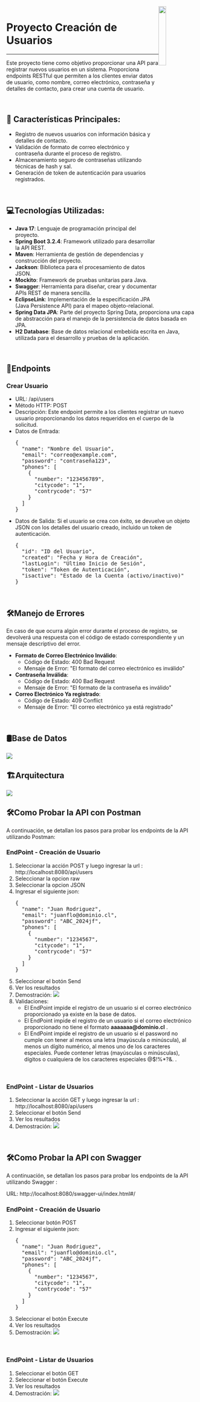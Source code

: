 <img src="https://cdn.icon-icons.com/icons2/632/PNG/512/users_icon-icons.com_57999.png" width="20%" style="float: right">
<h1>Proyecto Creación de Usuarios</h1>

<hr>
<p>Este proyecto tiene como objetivo proporcionar una API para registrar nuevos usuarios en un sistema. Proporciona endpoints RESTful que permiten a los clientes enviar datos de usuario, como nombre, correo electrónico, contraseña y detalles de contacto, para crear una cuenta de usuario.
</p>
<br>
<h2>📑 Características Principales:</h2>
<ul>
<li>Registro de nuevos usuarios con información básica y detalles de contacto.</li>
<li>Validación de formato de correo electrónico y contraseña durante el proceso de registro.</li>
<li>Almacenamiento seguro de contraseñas utilizando técnicas de hash y sal.</li>
<li>Generación de token de autenticación para usuarios registrados. </li>
</ul>
<br>
<h2>💻Tecnologías Utilizadas:</h2>
<ul>
<li><b>Java 17</b>: Lenguaje de programación principal del proyecto.</li>
<li><b>Spring Boot 3.2.4</b>: Framework utilizado para desarrollar la API REST.</li>
<li><b>Maven</b>: Herramienta de gestión de dependencias y construcción del proyecto.</li>
<li><b>Jackson</b>: Biblioteca para el procesamiento de datos JSON. </li>
<li><b>Mockito</b>: Framework de pruebas unitarias para Java. </li>
<li><b>Swagger</b>: Herramienta para diseñar, crear y documentar APIs REST de manera sencilla. </li>
<li><b>EclipseLink</b>: Implementación de la especificación JPA (Java Persistence API) para el mapeo objeto-relacional. </li>
<li><b>Spring Data JPA</b>: Parte del proyecto Spring Data, proporciona una capa de abstracción para el manejo de la persistencia de datos basada en JPA. </li>
<li><b>H2 Database</b>: Base de datos relacional embebida escrita en Java, utilizada para el desarrollo y pruebas de la aplicación. </li>
</ul>
<br>
<h2>📍Endpoints</h2>
<h3>Crear Usuario</h3>
<ul>
<li>URL: /api/users</li>
<li>Método HTTP: POST</li>
<li>Descripción: Este endpoint permite a los clientes registrar un nuevo usuario proporcionando los datos requeridos en el cuerpo de la solicitud.</li>
<li>Datos de Entrada:
<pre>
{
  "name": "Nombre del Usuario",
  "email": "correo@example.com",
  "password": "contraseña123",
  "phones": [
    {
      "number": "123456789",
      "citycode": "1",
      "contrycode": "57"
    }
  ]
}
</pre>
</li>
<li>Datos de Salida: Si el usuario se crea con éxito, se devuelve un objeto JSON con los detalles del usuario creado, incluido un token de autenticación. 
<pre>
{
  "id": "ID del Usuario",
  "created": "Fecha y Hora de Creación",
  "lastLogin": "Último Inicio de Sesión",
  "token": "Token de Autenticación",
  "isactive": "Estado de la Cuenta (activo/inactivo)"
}
</pre>
</li>
</ul>

<br>
<h2>🛠️Manejo de Errores</h2>
<p>En caso de que ocurra algún error durante el proceso de registro, se devolverá una respuesta con el código de estado correspondiente y un mensaje descriptivo del error.</p>
<ul>
<li><b>Formato de Correo Electrónico Inválido</b>:
    <ul>
        <li> Código de Estado: 400 Bad Request</li>
        <li> Mensaje de Error: "El formato del correo electrónico es inválido"</li>
    </ul>

</li>
<li><b>Contraseña Inválida</b>:
  <ul>
        <li> Código de Estado: 400 Bad Request</li>
        <li> Mensaje de Error: "El formato de la contraseña es inválido"</li>
    </ul>
</li>
<li><b>Correo Electrónico Ya registrado</b>:
 <ul>
        <li> Código de Estado: 409 Conflict</li>
        <li> Mensaje de Error: "El correo electrónico ya está registrado"</li>
    </ul>
</li>
</ul>
<br>
<h2>🛢️Base de Datos</h2>
<img src="http://imgfz.com/i/3ubIZgG.png">

<br>
<h2>🏗️Arquitectura</h2>
<img src="http://imgfz.com/i/RUh1rT6.png">
<br>
<h2>🛠️Como Probar la API con Postman</h2>
<p>A continuación, se detallan los pasos para probar los endpoints de la API utilizando Postman:</p>
<h3>EndPoint - Creación de Usuario</h3>
<ol>
<li> Seleccionar la acción POST y luego ingresar la url : http://localhost:8080/api/users </li>
<li> Seleccionar la opcion raw </li>
<li> Seleccionar la opcion JSON </li>
<li> Ingresar el siguiente json:
<pre>
{
  "name": "Juan Rodriguez",
  "email": "juanflo@dominio.cl",
  "password": "ABC_2024jf",
  "phones": [
    {
      "number": "1234567",
      "citycode": "1",
      "contrycode": "57"
    }
  ]
}
</pre>
</li>
<li> Seleccionar el botón Send</li>
<li> Ver los resultados</li>
<li> Demostración:
<img src="http://imgfz.com/i/vpGQC5t.png">
</li>
<li> Validaciones:
        <ul>
                <li> El EndPoint impide el registro de un usuario si el correo electrónico proporcionado ya existe en la base de datos.</li>
                <li> El EndPoint impide el registro de un usuario si el correo electrónico proporcionado no tiene el formato  <b>aaaaaaa@dominio.cl</b>  .</li>
                <li> El EndPoint impide el registro de un usuario si el password no cumple con tener  al menos una letra (mayúscula o minúscula),  al menos un dígito numérico, al menos uno de los caracteres especiales. Puede contener letras (mayúsculas o minúsculas), dígitos o cualquiera de los caracteres especiales @$!%*?&.  .</li>
        </ul>
</li>
</ol>

<br>
<h3>EndPoint - Listar de Usuarios</h3>
<ol>
<li> Seleccionar la acción GET y luego ingresar la url : http://localhost:8080/api/users </li>
<li> Seleccionar el botón Send</li>
<li> Ver los resultados</li>
<li> Demostración:
<img src="http://imgfz.com/i/F4E6WQB.png">
</li>
</ol>

<br>
<h2>🛠️Como Probar la API con Swagger</h2>
<p>A continuación, se detallan los pasos para probar los endpoints de la API utilizando Swagger :</p>
<p>URL: http://localhost:8080/swagger-ui/index.html#/ </p>
<h3>EndPoint - Creación de Usuario</h3>

<ol>
<li> Seleccionar botón POST</li>
<li> Ingresar el siguiente json:
<pre>
{
  "name": "Juan Rodriguez",
  "email": "juanflo@dominio.cl",
  "password": "ABC_2024jf",
  "phones": [
    {
      "number": "1234567",
      "citycode": "1",
      "contrycode": "57"
    }
  ]
}
</pre>
</li>
<li> Seleccionar el botón Execute</li>
<li> Ver los resultados</li>
<li> Demostración:
<img src="http://imgfz.com/i/HevpEKy.png">
</li>
</ol>
<br>
<h3>EndPoint - Listar de Usuarios</h3>
<ol>
<li> Seleccionar el botón GET </li>
<li> Seleccionar el botón Execute</li>
<li> Ver los resultados</li>
<li> Demostración:
<img src="http://imgfz.com/i/FUJDpnQ.png">
</li>
</ol>




